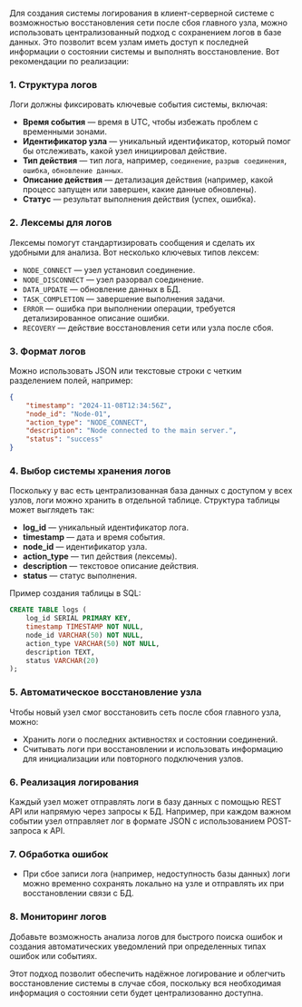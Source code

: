 Для создания системы логирования в клиент-серверной системе с возможностью восстановления сети после сбоя главного узла, можно использовать централизованный подход с сохранением логов в базе данных. Это позволит всем узлам иметь доступ к последней информации о состоянии системы и выполнять восстановление. Вот рекомендации по реализации:

### 1. Структура логов
Логи должны фиксировать ключевые события системы, включая:
   - **Время события** — время в UTC, чтобы избежать проблем с временными зонами.
   - **Идентификатор узла** — уникальный идентификатор, который помог бы отслеживать, какой узел инициировал действие.
   - **Тип действия** — тип лога, например, `соединение`, `разрыв соединения`, `ошибка`, `обновление данных`.
   - **Описание действия** — детализация действия (например, какой процесс запущен или завершен, какие данные обновлены).
   - **Статус** — результат выполнения действия (успех, ошибка).

### 2. Лексемы для логов
Лексемы помогут стандартизировать сообщения и сделать их удобными для анализа. Вот несколько ключевых типов лексем:
   - `NODE_CONNECT` — узел установил соединение.
   - `NODE_DISCONNECT` — узел разорвал соединение.
   - `DATA_UPDATE` — обновление данных в БД.
   - `TASK_COMPLETION` — завершение выполнения задачи.
   - `ERROR` — ошибка при выполнении операции, требуется детализированное описание ошибки.
   - `RECOVERY` — действие восстановления сети или узла после сбоя.

### 3. Формат логов
Можно использовать JSON или текстовые строки с четким разделением полей, например:
```json
{
    "timestamp": "2024-11-08T12:34:56Z",
    "node_id": "Node-01",
    "action_type": "NODE_CONNECT",
    "description": "Node connected to the main server.",
    "status": "success"
}
```

### 4. Выбор системы хранения логов
Поскольку у вас есть централизованная база данных с доступом у всех узлов, логи можно хранить в отдельной таблице. Структура таблицы может выглядеть так:
   - **log_id** — уникальный идентификатор лога.
   - **timestamp** — дата и время события.
   - **node_id** — идентификатор узла.
   - **action_type** — тип действия (лексемы).
   - **description** — текстовое описание действия.
   - **status** — статус выполнения.

Пример создания таблицы в SQL:
```sql
CREATE TABLE logs (
    log_id SERIAL PRIMARY KEY,
    timestamp TIMESTAMP NOT NULL,
    node_id VARCHAR(50) NOT NULL,
    action_type VARCHAR(50) NOT NULL,
    description TEXT,
    status VARCHAR(20)
);
```

### 5. Автоматическое восстановление узла
Чтобы новый узел смог восстановить сеть после сбоя главного узла, можно:
   - Хранить логи о последних активностях и состоянии соединений.
   - Считывать логи при восстановлении и использовать информацию для инициализации или повторного подключения узлов.

### 6. Реализация логирования
Каждый узел может отправлять логи в базу данных с помощью REST API или напрямую через запросы к БД. Например, при каждом важном событии узел отправляет лог в формате JSON с использованием POST-запроса к API.

### 7. Обработка ошибок
   - При сбое записи лога (например, недоступность базы данных) логи можно временно сохранять локально на узле и отправлять их при восстановлении связи с БД.

### 8. Мониторинг логов
Добавьте возможность анализа логов для быстрого поиска ошибок и создания автоматических уведомлений при определенных типах ошибок или событиях.

Этот подход позволит обеспечить надёжное логирование и облегчить восстановление системы в случае сбоя, поскольку вся необходимая информация о состоянии сети будет централизованно доступна.